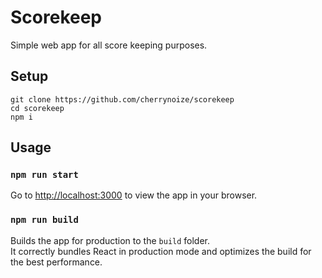 # Scorekeep

Simple web app for all score keeping purposes.

## Setup

```
git clone https://github.com/cherrynoize/scorekeep
cd scorekeep
npm i
```

## Usage

### `npm run start`

Go to [http://localhost:3000](http://localhost:3000) to view the
app in your browser.

### `npm run build`

Builds the app for production to the `build` folder.\
It correctly bundles React in production mode and optimizes the build for the best performance.
